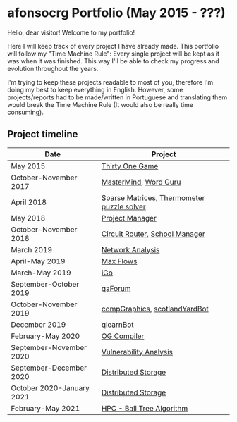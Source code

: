 # afonsocrg Portfolio (May 2015 - ???)

Hello, dear visitor! Welcome to my portfolio!

Here I will keep track of every project I have already made. This portfolio will follow my "Time Machine Rule": Every single project will be kept as it was when it was finished. This way I'll be able to check my progress and evolution throughout the years.

I'm trying to keep these projects readable to most of you, therefore I'm doing my best to keep everything in English. However, some projects/reports had to be made/written in Portuguese and translating them would break the Time Machine Rule (It would also be really time consuming).



## Project timeline
| Date|Project|
|---	|---	|
| May 2015 | [Thirty One Game](https://github.com/afonsocrg/portfolio/tree/master/thirtyOne) |
| October-November 2017 | [MasterMind](https://github.com/afonsocrg/portfolio/tree/master/masterMind), [Word Guru](https://github.com/afonsocrg/portfolio/tree/master/wordGuru) |
| April 2018 | [Sparse Matrices](https://github.com/afonsocrg/portfolio/tree/master/sparseMatrices), [Thermometer puzzle solver](https://github.com/afonsocrg/portfolio/tree/master/thermProbSolver) |
| May 2018 | [Project Manager](https://github.com/afonsocrg/portfolio/tree/master/projectManager) |
| October-November 2018 | [Circuit Router](https://github.com/afonsocrg/portfolio/tree/master/circuitRouter), [School Manager](https://github.com/afonsocrg/portfolio/tree/master/schoolManager) |
| March 2019 | [Network Analysis](https://github.com/afonsocrg/portfolio/tree/master/networkAnalysis) |
| April-May 2019 | [Max Flows](https://github.com/afonsocrg/portfolio/tree/master/maxFlows) |
| March-May 2019 | [iGo](https://github.com/afonsocrg/portfolio/tree/master/iGo) |
| September-October 2019 | [qaForum](https://github.com/afonsocrg/portfolio/tree/master/qaForum) |
| October-November 2019 | [compGraphics](https://github.com/afonsocrg/portfolio/tree/master/compGraphics), [scotlandYardBot](https://github.com/afonsocrg/portfolio/tree/master/scotlandYardBot) |
| December 2019 | [qlearnBot](https://github.com/afonsocrg/portfolio/tree/master/qlearnBot) |
| February-May 2020 | [OG Compiler](https://github.com/afonsocrg/portfolio/tree/master/og_compiler) |
| September-November 2020 | [Vulnerability Analysis](vuln_analysis) |
| September-December 2020 | [Distributed Storage](https://github.com/Beu-Wolf/DAD2020-GStore) |
| October 2020-January 2021 | [Distributed Storage](https://github.com/Beu-Wolf/DAD2020-GStore) |
| February-May 2021 | [HPC - Ball Tree Algorithm](ball_algo) |
